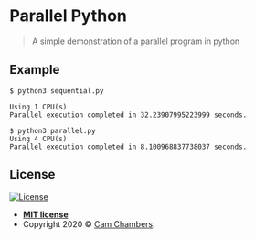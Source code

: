 # Parallel Python
> A simple demonstration of a parallel program in python

## Example
```
$ python3 sequential.py

Using 1 CPU(s)
Parallel execution completed in 32.23907995223999 seconds.

$ python3 parallel.py
Using 4 CPU(s)
Parallel execution completed in 8.100968837738037 seconds.

```

## License

[![License](http://img.shields.io/:license-mit-blue.svg?style=flat-square)](http://badges.mit-license.org)

- **[MIT license](http://opensource.org/licenses/mit-license.php)**
- Copyright 2020 © <a href="https://www.camchambers.com" target="_blank">Cam Chambers</a>.
